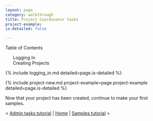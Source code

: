 ```yaml
---
layout: page
category: walkthrough
title: Project Coordinator tasks
project-example: 
is-detailed: false

---
```


<div id="toc">
Table of Contents
<ol>
    <li><a href="#logging_in">Logging In</a></li>
    <li><a href="#project-new">Creating Projects</a></li>
</ol>
</div>

{% include logging_in.md detailed=page.is-detailed %}

{% include project-new.md project-example=page.project-example detailed=page.is-detailed %}


Now that your project has been created, continue to make your first samples.


< <a href="plain-0-0-admin-tasks">Admin tasks tutorial</a> | <a href="plain-index">Home</a> | <a href="plain-2-0-samples">Samples tutorial</a> >

